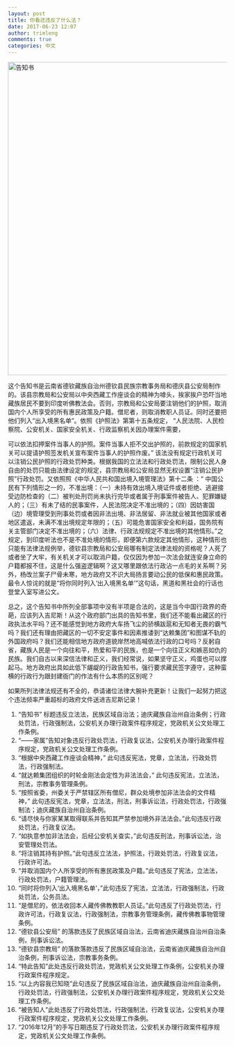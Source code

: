 ```yaml
---
layout: post
title: 你看还违反了什么法？
date: 2017-06-23 12:07
author: trimleng
comments: true
categories: 中文
---
```

<img class="alignleft" src="http://154.35.160.52/chinese/wp-content/uploads/2017/01/Kalachakra-Yunnan-Notice.jpg" alt="告知书" width="546" height="721" />

<span style="font-weight: 400;">这个告知书是云南省德钦藏族自治州德钦县民族宗教事务局和德庆县公安局制作的。该县宗教局和公安局以中央西藏工作座谈会的精神为嘑头，挨家挨户恐吓当地藏族居民不要到印度听佛教法会。否则，宗教局和公安局要注销他们的护照，取消国内个人所享受的所有惠民政策及户籍。僧尼者，则取消教职人员证。同时还要把他们列入“出入境黑名单”。依照《护照法》第</span><span style="font-weight: 400;">第十五条规定， “人民法院、人民检察院、公安机关、国家安全机关、行政监察机关因办理案件需要，</span>

<!--more-->

<span style="font-weight: 400;">可以依法扣押案件当事人的护照。案件当事人拒不交出护照的，前款规定的国家机关可以提请护照签发机关宣布案件当事人的护照作废。” 该法没有规定行政机关可以注销公民护照的行政处罚种类。根据我国的立法法和行政处罚法，限制公民人身自由的处罚只能由法律设定的规定，县宗教局和公安局显然无权设置“注销公民护照”行政处罚。又依照照《中华人民共和国出境入境管理法》第十二条 ：“ 中国公民有下列情形之一的，不准出境：（一）未持有效出境入境证件或者拒绝、逃避接受边防检查的（二）被判处刑罚尚未执行完毕或者属于刑事案件被告人、犯罪嫌疑人的；（三）有未了结的民事案件，人民法院决定不准出境的；（四）因妨害国（边）境管理受到刑事处罚或者因非法出境、非法居留、非法就业被其他国家或者地区遣返，未满不准出境规定年限的；（五）可能危害国家安全和利益，国务院有关主管部门决定不准出境的；（六）法律、行政法规规定不准出境的其他情形。”之规定，到印度听法也不是不准处境的情形，即便第六款规定其他情形，这种情形也只能有法律法规例举，德钦县宗教局和公安局哪有制定法律法规的资格呢？人死了或者坐了大牢，有关机关才可以取消户籍，仅仅因为参加一次法会就连安身立命的户籍都报不住，这是什么强盗逻辑啊？这又哪里跟依法行政沾一点毛的关系啊？另外，杨改兰案子尸骨未寒，地方政府又不识大局扬言要动公民的低保和惠民政策。最令人惊诧的就是“将你同时列入‘出入境黑名单’”这句话，黑道和黑社会的行话也登堂入室写进公文。</span>

<span style="font-weight: 400;">总之，这个告知书中所列全部事项中没有半项是合法的，这是当今中国行政界的奇葩，应该列入吉尼斯！从这个政府部门出具的告知书里，我们还不能看出藏区的行政执法水平吗？还不能感觉到地方政府大车扬飞尘的骄横跋扈和无知者无畏的霸气吗？我们还有理由把藏区的一切不安定事件和因素推诿到“达赖集团”和图谋不轨的外国政府吗？我们还能相信地方政府道貌岸然地高喊依法行政的口号吗？反躬自省，藏族人民是一个向往和平，热爱和平的民族，也是一个向往正义和嫉恶如仇的民族。我们自古以来深信法律和正义，我们经常说，如果坚守正义，鸡蛋也可以撑起马。地方政府出具如此低下龌龊的行政告知书，强行要求藏民签字遵守，这种蛮横的行政行为跟封建衙门的作法有什么本质的区别呢？</span>

<span style="font-weight: 400;">如果所列法律法规还有不全的，恭请诸位法律大腕补充更新！让我们一起努力把这个违法频率严重超标的政府文件送进吉尼斯记录！</span>
<ol>
 	<li style="font-weight: 400;"><span style="font-weight: 400;">“告知书” 标题违反立法法，民族区域自治法；迪庆藏族自治州自治条例；行政处罚法，行政强制法，公安机关办理行政案件程序规定，党政机关公文处理工作条例。</span></li>
 	<li style="font-weight: 400;"><span style="font-weight: 400;">“——家属”告知对象违反行政处罚法，行政复议法，公安机关办理行政案件程序规定，党政机关公文处理工作条例。</span></li>
 	<li style="font-weight: 400;"><span style="font-weight: 400;">“根据中央西藏工作座谈会精神，” 此句违反宪法，党章，立法法，行政处罚法，行政强制法。</span></li>
 	<li style="font-weight: 400;"><span style="font-weight: 400;">“就达赖集团组织的时轮金刚法会定性为非法法会，” 此句违反宪法，立法法，刑法，宗教事务管理条例。</span></li>
 	<li style="font-weight: 400;"><span style="font-weight: 400;">“按照省委，州委关于严禁辖区所有僧尼，群众处境参加非法法会的文件精神，” 此句违反宪法，党章，立法法，刑法，刑事诉讼法，行政处罚法，行政强制法；迪庆藏族自治州自治条例。</span></li>
 	<li style="font-weight: 400;"><span style="font-weight: 400;">“请尽快与你家某某取得联系并告知其严禁参加境外非法法会。”此句违反行政处罚法，行政复议法。</span></li>
 	<li style="font-weight: 400;"><span style="font-weight: 400;">“如执意参加非法法会，后经公安机关查实，”此句违反刑法，刑事诉讼法，治安管理处罚法。</span></li>
 	<li style="font-weight: 400;"><span style="font-weight: 400;">“将注销其持有护照。”此句违反立法法，护照法，行政处罚法，行政复议法，行政许可法。</span></li>
 	<li style="font-weight: 400;"><span style="font-weight: 400;">“并取消国内个人所享受的所有惠民政策及户籍。”此句违反了宪法，立法法，行政处罚法，户籍管理法。</span></li>
 	<li style="font-weight: 400;"><span style="font-weight: 400;">“同时将你列入‘出入境黑名单’，”此句违反了宪法，立法法，行政强制法，行政处罚法，公务员法。</span></li>
 	<li style="font-weight: 400;"><span style="font-weight: 400;">“是僧尼的，依法收回本人藏传佛教教职人员证。”此句违反了行政处罚法，行政许可法，行政复议法，行政强制法，宗教事务管理条例，藏传佛教事物管理条例。</span></li>
 	<li style="font-weight: 400;"><span style="font-weight: 400;">“德钦县公安局” 的落款违反了民族区域自治法，云南省迪庆藏族自治州自治条例，刑事诉讼法。</span></li>
 	<li style="font-weight: 400;"><span style="font-weight: 400;">“德钦县宗教局” 的落款落款违反了民族区域自治法，云南省迪庆藏族自治州自治条例，刑事诉讼法，宗教事务条例。</span></li>
 	<li style="font-weight: 400;"><span style="font-weight: 400;">“特此告知”此处违反行政处罚法，党政机关公文处理工作条例，公安机关办理行政案件程序规定。</span></li>
 	<li style="font-weight: 400;"><span style="font-weight: 400;">“以上内容我已知晓”此句违反了民族区域自治法，迪庆藏族自治州自治条例，行政处罚法，行政强制法，公安机关办理行政案件程序规定，党政机关公文处理工作条例。</span></li>
 	<li style="font-weight: 400;"><span style="font-weight: 400;">“被告知人”此处违反了行政处罚法，行政强制法，行政复议法，公安机关办理行政案件程序规定，党政机关公文处理工作条例。</span></li>
 	<li style="font-weight: 400;"><span style="font-weight: 400;">“2016年12月”的手写日期违反了行政处罚法，公安机关办理行政案件程序规定，党政机关公文处理工作条例。</span></li>
</ol>
&nbsp;
